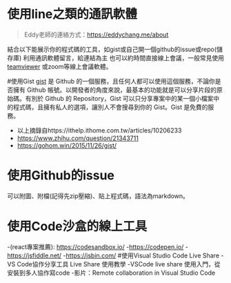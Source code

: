 # 使用line之類的通訊軟體
 >Eddy老師的連絡方式：https://eddychang.me/about

結合以下能展示你的程式碼的工具，如gist或自己開一個github的issue或repo(儲存庫)
利用通訊軟體留言，給連結為主
也可以約時間直接線上會議，一般常見使用[teamviewer](https://www.teamviewer.com/tw/) 或zoom等線上會議軟體。

#使用Gist
[gist](https://gist.github.com/) 是 Github 的一個服務，且任何人都可以使用這個服務，不論你是否擁有 Github 帳號。以開發者的角度來說，最基本的功能就是可以分享片段的原始碼。有別於 Github 的 Repository，Gist 可以只分享專案中的某一個小檔案中的程式碼，且擁有私人的選項，讓別人不會搜尋到你的 Gist。Gist 是免費的服務。

- 以上摘錄自https://ithelp.ithome.com.tw/articles/10206233
- https://www.zhihu.com/question/21343711
- https://gohom.win/2015/11/26/gist/
# 使用Github的issue
可以附圖、附檔(記得先zip壓縮)、貼上程式碼，語法為markdown。

# 使用Code沙盒的線上工具
-(react專案推薦): https://codesandbox.io/
-https://codepen.io/
-https://jsfiddle.net/
-https://jsbin.com/
#使用Visual Studio Code Live Share
-VS Code協作分享工具 Live Share 使用教學
-VSCode live share 使用入門，從安裝到多人協作寫code
-影片：Remote collaboration in Visual Studio Code 
